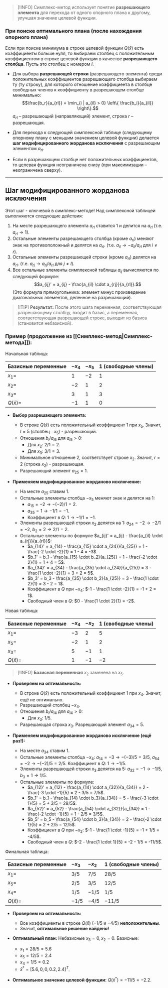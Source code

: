 
> [!INFO] Симплекс-метод использует понятие **разрешающего элемента** для перехода от одного опорного плана к другому, улучшая значение целевой функции.

### При поиске оптимального плана (после нахождения опорного плана)

Если при поиске минимума в строке целевой функции $Q(\bar{x})$ есть коэффициенты больше нуля, то выбираем столбец с положительным коэффициентом в строке целевой функции в качестве **разрешающего столбца**. Пусть это столбец с номером $l$.

*   Для выбора **разрешающей строки** (разрешающего элемента) среди положительных коэффициентов разрешающего столбца выбираем ту (ту строку), для которого отношение коэффициента в столбце свободных членов к коэффициенту в разрешающем столбце минимально:
    $$\frac{b_r}{a_{rl}} = \min_{i | a_{il} > 0} \left\{ \frac{b_i}{a_{il}} \right\}.$$
    $a_{rl}$ – разрешающий (направляющий) элемент, строка $r$ – разрешающая.

*   Для перехода к следующей симплексной таблице (следующему опорному плану с меньшим значением целевой функции) делается **шаг модифицированного жорданова исключения** с разрешающим элементом $a_{rl}$.

*   Если в разрешающем столбце нет положительных коэффициентов, то целевая функция неограничена снизу (при максимизации – неограничена сверху).

---

## Шаг модифицированного жорданова исключения

Этот шаг - ключевой в симплекс-методе!
Над симплексной таблицей выполняются следующие действия:
1.  На месте разрешающего элемента $a_{rl}$ ставится 1 и делится на $a_{rl}$ (т.е. $a_{rl} \rightarrow 1$).
2.  Остальные элементы разрешающего столбца (кроме $a_{rl}$) меняют знак на противоположный и делятся на $a_{rl}$. (т.е. $a_{il} \rightarrow -a_{il}/a_{rl}$ для $i \ne r$).
3.  Остальные элементы разрешающей строки (кроме $a_{rl}$) делятся на $a_{rl}$. (т.е. $a_{rj} \rightarrow a_{rj}/a_{rl}$ для $j \ne l$).
4.  Все остальные элементы симплексной таблицы $a_{ij}$ вычисляются по следующей формуле:
    $$a_{ij}' = a_{ij} - \frac{a_{il} \cdot a_{rj}}{a_{rl}}.$$
    (Это формула прямоугольника: элемент минус произведение диагональных элементов, деленное на разрешающий).

> [!TIP] **Результат:** После этого шага переменная, соответствующая разрешающему столбцу, входит в базис, а переменная, соответствующая разрешающей строке, выходит из базиса (становится небазисной).

### Пример (продолжение из [[Симплекс-метод|Симплекс-метода]]):

Начальная таблица:

| Базисные переменные | $-x_4$ | $-x_5$ | $1$ (свободные члены) |
| :------------------ | :----- | :----- | :-------------------- |
| $x_1 =$             | $1$    | $-2$   | $1$                   |
| $x_2 =$             | $-2$   | $1$    | $2$                   |
| $x_3 =$             | $3$    | $1$    | $3$                   |
| $Q(\bar{x})=$       | $-1$   | $1$    | $0$                   |

*   **Выбор разрешающего элемента:**
    *   В строке $Q(\bar{x})$ есть положительный коэффициент $1$ при $x_5$. Значит, $l=5$ (столбец $-x_5$) - разрешающий.
    *   Отношения $b_i/a_{i5}$ для $a_{i5} > 0$:
        *   Для $x_2$: $2/1 = 2$.
        *   Для $x_3$: $3/1 = 3$.
    *   Минимальное отношение 2, соответствует строке $x_2$. Значит, $r=2$ (строка $x_2$) - разрешающая.
    *   Разрешающий элемент $a_{25} = 1$.

*   **Применяем модифицированное жорданово исключение:**
    *   На месте $a_{25}$ ставим $1$.
    *   Остальные элементы столбца $-x_5$ меняют знак и делятся на 1:
        *   $a_{15} = -2 \rightarrow -(-2)/1 = 2$.
        *   $a_{35} = 1 \rightarrow -1/1 = -1$.
        *   Коэффициент в $Q$: $1 \rightarrow -1/1 = -1$.
    *   Элементы разрешающей строки $x_2$ делятся на 1: $a_{24}=-2 \rightarrow -2/1 = -2$, $b_2=2 \rightarrow 2/1 = 2$.
    *   Остальные элементы по формуле $a_{ij}' = a_{ij} - \frac{a_{il} \cdot a_{rj}}{a_{rl}}$:
        *   $a_{14}' = a_{14} - \frac{a_{15} \cdot a_{24}}{a_{25}} = 1 - \frac{-2 \cdot -2}{1} = 1 - 4 = -3$.
        *   $b_1' = b_1 - \frac{a_{15} \cdot b_2}{a_{25}} = 1 - \frac{-2 \cdot 2}{1} = 1 + 4 = 5$.
        *   $a_{34}' = a_{34} - \frac{a_{35} \cdot a_{24}}{a_{25}} = 3 - \frac{1 \cdot -2}{1} = 3 + 2 = 5$.
        *   $b_3' = b_3 - \frac{a_{35} \cdot b_2}{a_{25}} = 3 - \frac{1 \cdot 2}{1} = 3 - 2 = 1$.
        *   Коэффициент в $Q$ при $-x_4$: $-1 - \frac{1 \cdot -2}{1} = -1 + 2 = 1$.
        *   Свободный член в $Q$: $0 - \frac{1 \cdot 2}{1} = -2$.

Новая таблица:

| Базисные переменные | $-x_4$ | $-x_2$ | $1$ (свободные члены) |
| :------------------ | :----- | :----- | :-------------------- |
| $x_1 =$             | $-3$   | $2$    | $5$                   |
| $x_5 =$             | $-2$   | $1$    | $2$                   |
| $x_3 =$             | $5$    | $-1$   | $1$                   |
| $Q(\bar{x})=$       | $1$    | $-1$   | $-2$                  |

> [!INFO] **Базисная переменная** $x_2$ заменена на $x_5$.

*   **Проверяем на оптимальность:**
    *   В строке $Q(\bar{x})$ есть положительный коэффициент $1$ при $x_4$. Значит, ещё не оптимально.
    *   Разрешающий столбец $-x_4$.
    *   Отношения $b_i/a_{i4}$ для $a_{i4} > 0$:
        *   Для $x_3$: $1/5$.
    *   Разрешающая строка $x_3$. Разрешающий элемент $a_{34} = 5$.

*   **Применяем модифицированное жорданово исключение (ещё раз!):**
    *   На месте $a_{34}$ ставим $1$.
    *   Остальные элементы столбца $-x_4$: $a_{14}=-3 \rightarrow -(-3)/5 = 3/5$, $a_{54}=-2 \rightarrow -(-2)/5 = 2/5$. Коэффициент в $Q$: $1 \rightarrow -1/5$.
    *   Элементы разрешающей строки $x_3$ делятся на 5: $a_{32}=-1 \rightarrow -1/5$, $b_3=1 \rightarrow 1/5$.
    *   Остальные элементы по формуле:
        *   $a_{12}' = a_{12} - \frac{a_{14} \cdot a_{32}}{a_{34}} = 2 - \frac{-3 \cdot -1}{5} = 2 - 3/5 = 7/5$.
        *   $b_1' = b_1 - \frac{a_{14} \cdot b_3}{a_{34}} = 5 - \frac{-3 \cdot 1}{5} = 5 + 3/5 = 28/5$.
        *   $a_{52}' = a_{52} - \frac{a_{54} \cdot a_{32}}{a_{34}} = 1 - \frac{-2 \cdot -1}{5} = 1 - 2/5 = 3/5$.
        *   $b_5' = b_5 - \frac{a_{54} \cdot b_3}{a_{34}} = 2 - \frac{-2 \cdot 1}{5} = 2 + 2/5 = 12/5$.
        *   Коэффициент в $Q$ при $-x_2$: $-1 - \frac{1 \cdot -1}{5} = -1 + 1/5 = -4/5$.
        *   Свободный член в $Q$: $-2 - \frac{1 \cdot 1}{5} = -2 - 1/5 = -11/5$.

Финальная таблица:

| Базисные переменные | $-x_3$ | $-x_2$ | $1$ (свободные члены) |
| :------------------ | :----- | :----- | :-------------------- |
| $x_1 =$             | $3/5$  | $7/5$  | $28/5$                |
| $x_5 =$             | $2/5$  | $3/5$  | $12/5$                |
| $x_4 =$             | $1/5$  | $-1/5$ | $1/5$                 |
| $Q(\bar{x})=$       | $-1/5$ | $-4/5$ | $-11/5$               |

*   **Проверяем на оптимальность:**
    *   Все коэффициенты в строке $Q(\bar{x})$ ($-1/5$ и $-4/5$) **неположительны**.
    *   Значит, **оптимальное решение найдено!**

*   **Оптимальный план:** Небазисные $x_3=0, x_2=0$. Базисные:
    *   $x_1 = 28/5 = 5.6$
    *   $x_5 = 12/5 = 2.4$
    *   $x_4 = 1/5 = 0.2$
    *   $\bar{x}^* = [5.6, 0, 0, 0.2, 2.4]^T$.
*   **Оптимальное значение целевой функции:** $Q(\bar{x}^*) = -11/5 = -2.2$.
